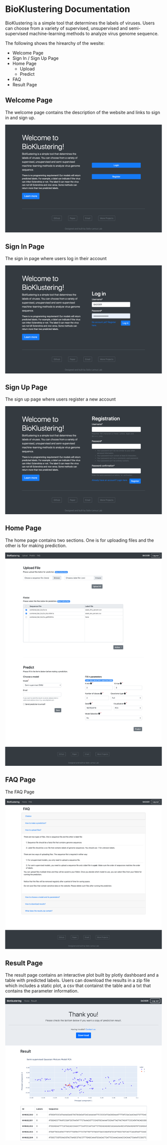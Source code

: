 # BioKlustering Documentation
BioKlustering is a simple tool that determines the labels of viruses. Users can choose from a variety of supervised, unsupervised and semi-supervised machine-learning methods to analyze virus genome sequence.

The following shows the hirearchy of the wesite:
* Welcome Page
* Sign In / Sign Up Page
* Home Page
    * Upload
    * Predict
* FAQ
* Result Page

## Welcome Page
The welcome page contains the description of the website and links to sign in and sign up.

![Website Welcome Page](Docs-Images/Website-Welcome-Page.png)

## Sign In Page
The sign in page where users log in their account

![Website Sign In Page](Docs-Images/Website-SignIn-Page.png)

## Sign Up Page
The sign up page where users register a new account

![Website Sign Up Page](Docs-Images/Website-SignUp-Page.png)

## Home Page
The home page contains two sections. One is for uploading files and the other is for making prediction.

![Website Home Page](Docs-Images/Website-Home-Page.png)

## FAQ Page
The FAQ Page

![Website FAQ Page](Docs-Images/Website-FAQ-Page.png)

## Result Page
The result page contains an interactive plot built by plotly dashboard and a table with predicted labels. Users can download the results in a zip file which includes a static plot, a csv that containst the table and a txt that contains the parameter information.

![Website FAQ Page](Docs-Images/Website-Result-Page.png)

